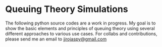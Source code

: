 # Queuing Theory Simulations

The following python source codes are a work in progress. My goal is to show the basic elements and principles of queuing theory using several different approaches to various use cases. For collabs and contributions, please send me an email to jjrojaspy@gmail.com